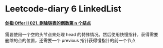 # Leetcode-diary 6 LinkedList

#### [剑指 Offer II 021. 删除链表的倒数第 n 个结点](https://leetcode-cn.com/problems/SLwz0R/)

需要使用一个空的头节点来处理 head 的特殊情况。然后使用快慢指针，获得需要删除的点的位置，还需要一个 previous 指针获得慢指针的前一个节点